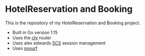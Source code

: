# HotelReservation and Booking

This is the repository of my HotelReservation and Booking project.


- Built in Go version 1.15
- Uses the [chi](https://github.com/go-chi/chi) router
- Uses alex edwards [SCS](https://github.com/alexedwards/scs/v2) session management
- Uses [nosurf](https://github.com/justinas/nosurf) 



